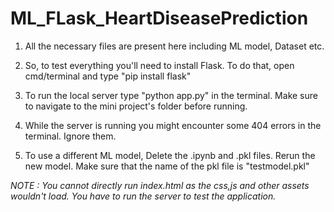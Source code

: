 # ML_FLask_HeartDiseasePrediction

1) All the necessary files are present here including
   ML model, Dataset etc.

2) So, to test everything you'll need to install Flask.
   To do that, open cmd/terminal and type 
   "pip install flask"

3) To run the local server type "python app.py" in the
   terminal. Make sure to navigate to the mini project's 
   folder before running.

4) While the server is running you might encounter some 404 
   errors in the terminal. Ignore them.

5) To use a different ML model, Delete the .ipynb and .pkl
   files. Rerun the new model. Make sure that the name of 
   the pkl file is "testmodel.pkl"

*NOTE : You cannot directly run index.html as the 
	css,js and other assets wouldn't load.
	You have to run the server to test the application.*
